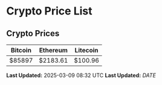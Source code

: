 # Crypto Price List

## Crypto Prices
| Bitcoin | Ethereum | Litecoin |
| ------- | -------- | -------- |
| $85897 | $2183.61 | $100.96 |
**Last Updated:** 2025-03-09 08:32 UTC
**Last Updated:** $DATE$
